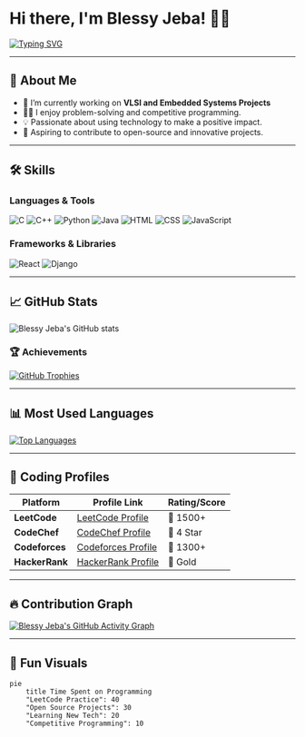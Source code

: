# Hi there, I'm Blessy Jeba! 👋✨

[![Typing SVG](https://readme-typing-svg.herokuapp.com?font=Roboto+Slab&color=%2336BCF7&size=25&center=true&vCenter=true&lines=_Electrical+and+Electronics+Engineer;Coding+Enthusiast;Open+Source+Contributor)](https://git.io/typing-svg)

---

## 🚀 About Me
- 🌱 I’m currently working on **VLSI and Embedded Systems Projects**
- 👩‍💻 I enjoy problem-solving and competitive programming.
- 💡 Passionate about using technology to make a positive impact.
- 🎯 Aspiring to contribute to open-source and innovative projects.

---

## 🛠️ Skills

### Languages & Tools
![C](https://img.shields.io/badge/-C-00599C?style=flat-square&logo=c&logoColor=white)
![C++](https://img.shields.io/badge/-C++-00599C?style=flat-square&logo=c%2B%2B&logoColor=white)
![Python](https://img.shields.io/badge/-Python-3776AB?style=flat-square&logo=python&logoColor=white)
![Java](https://img.shields.io/badge/-Java-007396?style=flat-square&logo=java&logoColor=white)
![HTML](https://img.shields.io/badge/-HTML5-E34F26?style=flat-square&logo=html5&logoColor=white)
![CSS](https://img.shields.io/badge/-CSS3-1572B6?style=flat-square&logo=css3&logoColor=white)
![JavaScript](https://img.shields.io/badge/-JavaScript-F7DF1E?style=flat-square&logo=javascript&logoColor=black)

### Frameworks & Libraries
![React](https://img.shields.io/badge/-React-61DAFB?style=flat-square&logo=react&logoColor=white)
![Django](https://img.shields.io/badge/-Django-092E20?style=flat-square&logo=django&logoColor=white)

---

## 📈 GitHub Stats
![Blessy Jeba's GitHub stats](https://github-readme-stats.vercel.app/api?username=blessyjeba10c&show_icons=true&theme=radical)

### 🏆 Achievements
[![GitHub Trophies](https://github-profile-trophy.vercel.app/?username=blessyjeba10c&theme=onedark)](https://github.com/ryo-ma/github-profile-trophy)

---

## 📊 Most Used Languages
[![Top Languages](https://github-readme-stats.vercel.app/api/top-langs/?username=blessyjeba10c&layout=compact&theme=radical)](https://github.com/anuraghazra/github-readme-stats)

---

## 🚀 Coding Profiles

| Platform   | Profile Link                                | Rating/Score |
|------------|---------------------------------------------|--------------|
| **LeetCode** | [LeetCode Profile](https://leetcode.com/username/blessyjeba)   | 🌟 1500+   |
| **CodeChef** | [CodeChef Profile](https://www.codechef.com/users/blessyjeba) | 🌟 4 Star  |
| **Codeforces** | [Codeforces Profile](https://codeforces.com/profile/blessyjeba) | 🌟 1300+   |
| **HackerRank** | [HackerRank Profile](https://www.hackerrank.com/blessyjeba10c)   | 🌟 Gold    |

---

## 🔥 Contribution Graph
[![Blessy Jeba's GitHub Activity Graph](https://github-readme-activity-graph.vercel.app/graph?username=blessyjeba10c&theme=react-dark)](https://github.com/ashutosh00710/github-readme-activity-graph)

---

## 🎨 Fun Visuals
```mermaid
pie
    title Time Spent on Programming
    "LeetCode Practice": 40
    "Open Source Projects": 30
    "Learning New Tech": 20
    "Competitive Programming": 10
